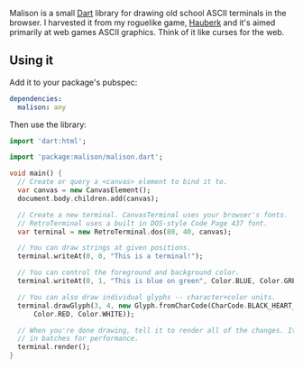 Malison is a small [Dart][] library for drawing old school ASCII terminals in
the browser. I harvested it from my roguelike game, [Hauberk][] and it's aimed
primarily at web games ASCII graphics. Think of it like curses for the web.

[dart]: https://www.dartlang.org/
[hauberk]: https://github.com/munificent/hauberk

## Using it

Add it to your package's pubspec:

```yaml
dependencies:
  malison: any
```

Then use the library:

```dart
import 'dart:html';

import 'package:malison/malison.dart';

void main() {
  // Create or query a <canvas> element to bind it to.
  var canvas = new CanvasElement();
  document.body.children.add(canvas);

  // Create a new terminal. CanvasTerminal uses your browser's fonts.
  // RetroTerminal uses a built in DOS-style Code Page 437 font.
  var terminal = new RetroTerminal.dos(80, 40, canvas);

  // You can draw strings at given positions.
  terminal.writeAt(0, 0, "This is a terminal!");

  // You can control the foreground and background color.
  terminal.writeAt(0, 1, "This is blue on green", Color.BLUE, Color.GREEN);

  // You can also draw individual glyphs -- character+color units.
  terminal.drawGlyph(3, 4, new Glyph.fromCharCode(CharCode.BLACK_HEART_SUIT,
      Color.RED, Color.WHITE));

  // When you're done drawing, tell it to render all of the changes. It renders
  // in batches for performance.
  terminal.render();
}
```
